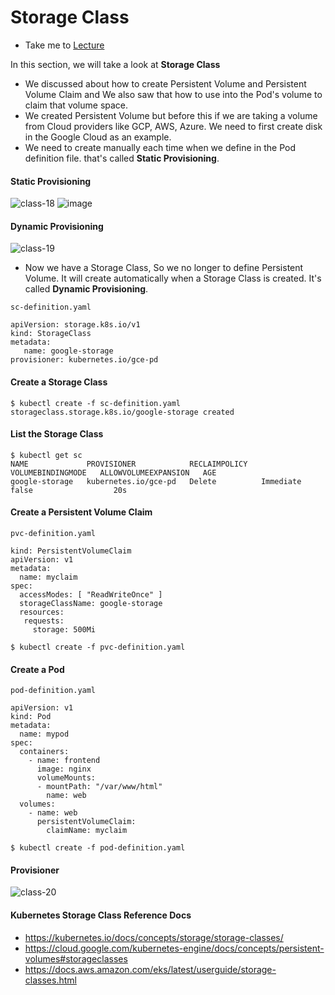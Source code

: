 # Storage Class

  - Take me to [Lecture](https://kodekloud.com/topic/storage-class/)

In this section, we will take a look at **Storage Class**

- We discussed about how to create Persistent Volume and Persistent Volume Claim and We also saw that how to use into the Pod's volume to claim that volume space.
- We created Persistent Volume but before this if we are taking a volume from Cloud providers like GCP, AWS, Azure. We need to first create disk in the Google Cloud as an example. 
- We need to create manually each time when we define in the Pod definition file. that's called **Static Provisioning**. 

#### Static Provisioning

![class-18](../../images/class18.PNG)
![image](https://github.com/user-attachments/assets/b0cd787c-b077-4ba0-89c3-873513ab5002)


#### Dynamic Provisioning

![class-19](../../images/class19.PNG)

- Now we have a Storage Class, So we no longer to define Persistent Volume. It will create automatically when a Storage Class is created. It's called **Dynamic Provisioning**. 

```
sc-definition.yaml

apiVersion: storage.k8s.io/v1
kind: StorageClass
metadata:
   name: google-storage
provisioner: kubernetes.io/gce-pd
```

#### Create a Storage Class

```
$ kubectl create -f sc-definition.yaml
storageclass.storage.k8s.io/google-storage created
```

#### List the Storage Class

```
$ kubectl get sc
NAME             PROVISIONER            RECLAIMPOLICY   VOLUMEBINDINGMODE   ALLOWVOLUMEEXPANSION   AGE
google-storage   kubernetes.io/gce-pd   Delete          Immediate           false                  20s
```

#### Create a Persistent Volume Claim

```
pvc-definition.yaml

kind: PersistentVolumeClaim
apiVersion: v1
metadata:
  name: myclaim
spec:
  accessModes: [ "ReadWriteOnce" ]
  storageClassName: google-storage       
  resources:
   requests:
     storage: 500Mi
```
```
$ kubectl create -f pvc-definition.yaml

```
#### Create a Pod

```
pod-definition.yaml

apiVersion: v1
kind: Pod
metadata:
  name: mypod
spec:
  containers:
    - name: frontend
      image: nginx
      volumeMounts:
      - mountPath: "/var/www/html"
        name: web
  volumes:
    - name: web
      persistentVolumeClaim:
        claimName: myclaim
```
```
$ kubectl create -f pod-definition.yaml
```
#### Provisioner

![class-20](../../images/class20.PNG)

#### Kubernetes Storage Class Reference Docs

- https://kubernetes.io/docs/concepts/storage/storage-classes/
- https://cloud.google.com/kubernetes-engine/docs/concepts/persistent-volumes#storageclasses
- https://docs.aws.amazon.com/eks/latest/userguide/storage-classes.html
